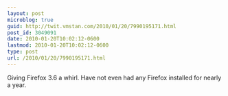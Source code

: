 ```yaml
---
layout: post
microblog: true
guid: http://twit.vmstan.com/2010/01/20/7990195171.html
post_id: 3049091
date: 2010-01-20T10:02:12-0600
lastmod: 2010-01-20T10:02:12-0600
type: post
url: /2010/01/20/7990195171.html
---
```

Giving Firefox 3.6 a whirl. Have not even had any Firefox installed for nearly a year.
